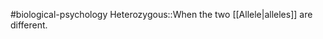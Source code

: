#biological-psychology 
Heterozygous::When the two [[Allele|alleles]] are different.
<!--SR:!2023-12-21,3,250-->